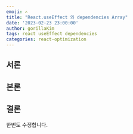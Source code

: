 ```yaml
---
emoji: ✍️
title: "React.useEffect 와 dependencies Array"
date: '2023-02-23 23:00:00'
author: gorillaKim
tags: react useEffect dependencies
categories: react-optimization
---
```


## 서론

## 본론

## 결론 


한번도 수정합니다.

```toc

```
<!--stackedit_data:
eyJoaXN0b3J5IjpbMTI3ODQ3NzQ4Nl19
-->